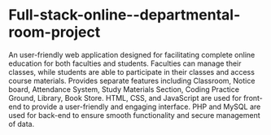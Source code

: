 # Full-stack-online--departmental-room-project
An user-friendly web application designed for facilitating complete online education for both faculties and students.
Faculties can manage their classes, while students are able to participate in their classes and access course materials.
Provides separate features including Classroom, Notice board, Attendance System, Study Materials Section, Coding Practice Ground, Library, Book Store.
HTML, CSS, and JavaScript are used for front-end to provide a user-friendly and engaging interface.
PHP and MySQL are used for back-end to ensure smooth functionality and secure management of data.
